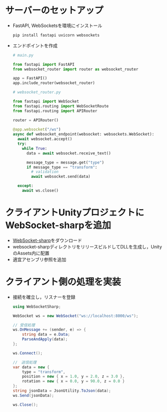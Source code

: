 # サーバーのセットアップ

- FastAPI, WebSocketsを環境にインストール
  ```bash
  pip install fastapi uvicorn websockets
  ```
- エンドポイントを作成
  ```python
  # main.py
  
  from fastapi import FastAPI
  from websocket_router import router as websocket_router

  app = FastAPI()
  app.include_router(websocket_router)
  ```
  ```python
  # websocket_router.py

  from fastapi import WebSocket
  from fastapi.routing import WebSocketRoute
  from fastapi.routing import APIRouter
  
  router = APIRouter()
    
  @app.websocket("/ws")
  async def websocket_endpoint(websocket: websockets.WebSocket):
    await websocket.accept()
    try:
      while True:
        data = await websocket.receive_text()

        message_type = message.get("type")
        if message_type == "transform":
          # validation
          await websocket.send(data)
  
    except:
      await ws.close()
  ```

# クライアントUnityプロジェクトにWebSocket-sharpを追加
- [WebSocket-sharp](https://github.com/sta/websocket-sharp)をダウンロード
- websocket-sharpディレクトリをリリースビルドしてDLLを生成し，UnityのAssets内に配置
- 適宜アセンブリ参照を追加

# クライアント側の処理を実装
- 接続を確立し，リスナーを登録
  ```c#
  using WebSocketSharp;

  WebSocket ws = new WebSocket("ws://localhost:8000/ws");

  // 受信処理
  ws.OnMessage += (sender, e) => {
      string data = e.Data;
      ParseAndApply(data);
  };
  
  ws.Connect();

  //　送信処理
  var data = new {
      type = "transform",
      position = new { x = 1.0, y = 2.0, z = 3.0 },
      rotation = new { x = 0.0, y = 90.0, z = 0.0 }
  };
  string jsonData = JsonUtility.ToJson(data);
  ws.Send(jsonData);

  ws.Close();
  ```
